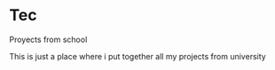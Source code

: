 # Tec
Proyects from school

This is just a place where i put together all my projects from university
